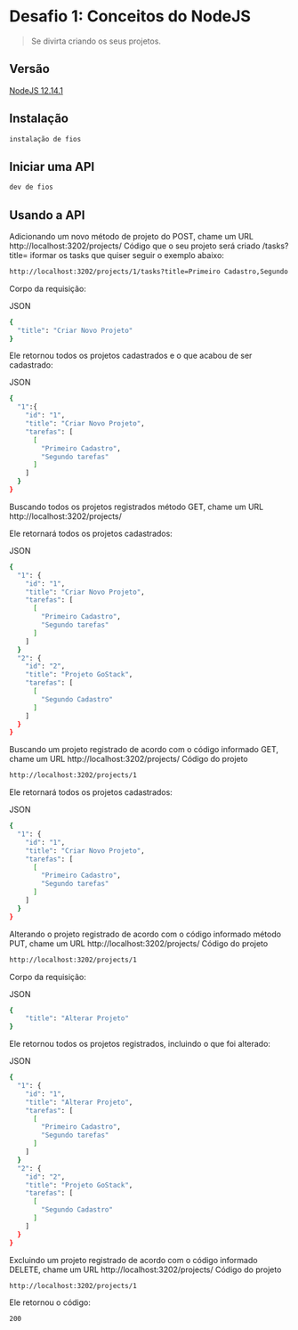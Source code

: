 # Desafio 1: Conceitos do NodeJS
> Se divirta criando os seus projetos.

## Versão

<a href="https://nodejs.org/pt/"> NodeJS 12.14.1 </a>

## Instalação

````sh
instalação de fios 
````

## Iniciar uma API

````sh
dev de fios
````

## Usando a API

Adicionando um novo método de projeto do POST, chame um URL http://localhost:3202/projects/ Código que o seu projeto será criado /tasks?title= iformar os tasks que quiser seguir o exemplo abaixo:

````sh
http://localhost:3202/projects/1/tasks?title=Primeiro Cadastro,Segundo tasks
````

Corpo da requisição:

JSON

````sh
{
  "title": "Criar Novo Projeto"
}
````

Ele retornou todos os projetos cadastrados e o que acabou de ser cadastrado:

JSON

````sh
{
  "1":{
    "id": "1",
    "title": "Criar Novo Projeto",
    "tarefas": [
      [
        "Primeiro Cadastro",
        "Segundo tarefas"
      ]
    ]
  }
}
````

Buscando todos os projetos registrados método GET, chame um URL http://localhost:3202/projects/

Ele retornará todos os projetos cadastrados:

JSON

````sh
{
  "1": {
    "id": "1",
    "title": "Criar Novo Projeto",
    "tarefas": [
      [
        "Primeiro Cadastro",
        "Segundo tarefas"
      ]
    ]
  }
  "2": {
    "id": "2",
    "title": "Projeto GoStack",
    "tarefas": [
      [
        "Segundo Cadastro"
      ]
    ]
  }
}
````

Buscando um projeto registrado de acordo com o código informado GET, chame um URL http://localhost:3202/projects/ Código do projeto


````sh
http://localhost:3202/projects/1
````

Ele retornará todos os projetos cadastrados:

JSON
````sh
{
  "1": {
    "id": "1",
    "title": "Criar Novo Projeto",
    "tarefas": [
      [
        "Primeiro Cadastro",
        "Segundo tarefas"
      ]
    ]
  }
}
````

Alterando o projeto registrado de acordo com o código informado método PUT, chame um URL http://localhost:3202/projects/ Código do projeto


````sh
http://localhost:3202/projects/1
````

Corpo da requisição:

JSON
````sh
{
	"title": "Alterar Projeto"
}
````

Ele retornou todos os projetos registrados, incluindo o que foi alterado:

JSON

````sh
{
  "1": {
    "id": "1",
    "title": "Alterar Projeto",
    "tarefas": [
      [
        "Primeiro Cadastro",
        "Segundo tarefas"
      ]
    ]
  }
  "2": {
    "id": "2",
    "title": "Projeto GoStack",
    "tarefas": [
      [
        "Segundo Cadastro"
      ]
    ]
  }
}
````

Excluindo um projeto registrado de acordo com o código informado DELETE, chame um URL http://localhost:3202/projects/ Código do projeto


````sh
http://localhost:3202/projects/1
````

Ele retornou o código:

````sh
200
````